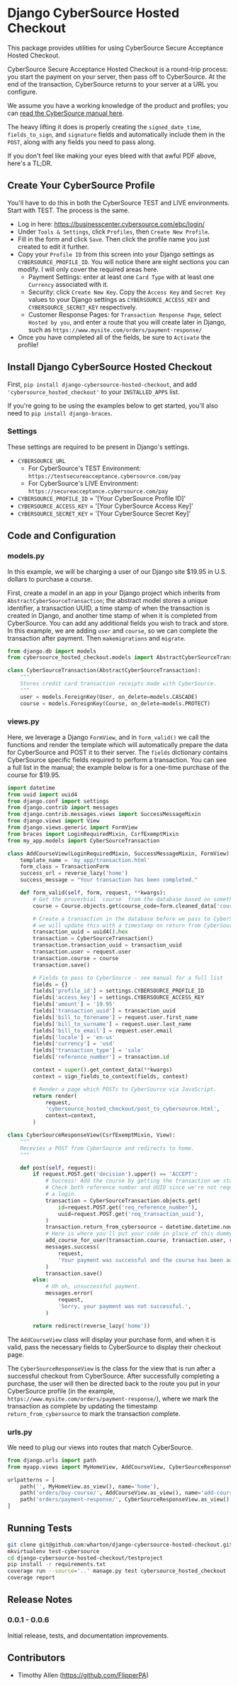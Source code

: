 # Django CyberSource Hosted Checkout

This package provides utilities for using CyberSource Secure Acceptance Hosted Checkout.

CyberSource Secure Acceptance Hosted Checkout is a round-trip process: you start the payment on your server, then pass off to CyberSource. At the end of the transaction, CyberSource returns to your server at a URL you configure.

We assume you have a working knowledge of the product and profiles; you can [read the CyberSource manual here](http://apps.cybersource.com/library/documentation/dev_guides/Secure_Acceptance_WM/Secure_Acceptance_WM.pdf).

The heavy lifting it does is properly creating the `signed_date_time`, `fields_to_sign`, and `signature` fields and automatically include them in the `POST`, along with any fields you need to pass along.

If you don't feel like making your eyes bleed with that awful PDF above, here's a TL;DR.

## Create Your CyberSource Profile

You'll have to do this in both the CyberSource TEST and LIVE environments. Start with TEST. The process is the same.

* Log in here: https://businesscenter.cybersource.com/ebc/login/
* Under `Tools & Settings`, click `Profiles`, then `Create New Profile`.
* Fill in the form and click `Save`. Then click the profile name you just created to edit it further.
* Copy your `Profile ID` from this screen into your Django settings as `CYBERSOURCE_PROFILE_ID`. You will notice there are eight sections you can modify. I will only cover the required areas here.
    * Payment Settings: enter at least one `Card Type` with at least one `Currency` associated with it.
    * Security: click `Create New Key`. Copy the `Access Key` and `Secret Key` values to your Django settings as `CYBERSOURCE_ACCESS_KEY` and `CYBERSOURCE_SECRET_KEY` respectively.
    * Customer Response Pages: for `Transaction Response Page`, select `Hosted by you`, and enter a route that you will create later in Django, such as `https://www.mysite.com/orders/payment-response/`
* Once you have completed all of the fields, be sure to `Activate` the profile!

## Install Django CyberSource Hosted Checkout

First, `pip install django-cybersource-hosted-checkout`, and add `'cybersource_hosted_checkout'` to your `INSTALLED_APPS` list.

If you're going to be using the examples below to get started, you'll also need to `pip install django-braces`.

### Settings

These settings are required to be present in Django's settings.

* `CYBERSOURCE_URL`
    * For CyberSource's TEST Environment: `https://testsecureacceptance.cybersource.com/pay`
    * For CyberSource's LIVE Environment: `https://secureacceptance.cybersource.com/pay`
* `CYBERSOURCE_PROFILE_ID` = '[Your CyberSource Profile ID]'
* `CYBERSOURCE_ACCESS_KEY` = '[Your CyberSource Access Key]'
* `CYBERSOURCE_SECRET_KEY` = '[Your CyberSource Secret Key]'

## Code and Configuration

### models.py

In this example, we will be charging a user of our Django site $19.95 in U.S. dollars to purchase a course.

First, create a model in an app in your Django project which inherits from `AbstractCyberSourceTransaction`; the abstract model stores a unique identifier, a transaction UUID, a time stamp of when the transaction is created in Django, and another time stamp of when it is completed from CyberSource. You can add any additional fields you wish to track and store. In this example, we are adding `user` and `course`, so we can complete the transaction after payment. Then `makemigrations` and `migrate`.

```python
from django.db import models
from cybersource_hosted_checkout.models import AbstractCyberSourceTransaction

class CyberSourceTransaction(AbstractCyberSourceTransaction):
    """
    Stores credit card transaction receipts made with CyberSource.
    """
    user = models.ForeignKey(User, on_delete=models.CASCADE)
    course = models.ForeignKey(Course, on_delete=models.PROTECT)
```

### views.py

Here, we leverage a Django `FormView`, and in `form_valid()` we call the functions and render the template which will automatically prepare the data for CyberSource and POST it to their server. The `fields` dictionary contains CyberSource specific fields required to perform a transaction. You can see a full list in the manual; the example below is for a one-time purchase of the course for $19.95.

```python
import datetime
from uuid import uuid4
from django.conf import settings
from django.contrib import messages
from django.contrib.messages.views import SuccessMessageMixin
from django.views import View
from django.views.generic import FormView
from braces import LoginRequiredMixin, CsrfExemptMixin
from my_app.models import CyberSourceTransaction

class AddCourseView(LoginRequiredMixin, SuccessMessageMixin, FormView):
    template_name = 'my_app/transaction.html'
    form_class = TransactionForm
    success_url = reverse_lazy('home')
    success_message = "Your transaction has been completed."

    def form_valid(self, form, request, **kwargs):
        # Get the proverbial `course` from the database based on something in the form.
        course = Course.objects.get(course_code=form.cleaned_data['course_code'])

        # Create a transaction in the database before we pass to CyberSource;
        # we will update this with a timestamp on return from CyberSource
        transaction_uuid = uuid4().hex
        transaction = CyberSourceTransaction()
        transaction.transaction_uuid = transaction_uuid
        transaction.user = request.user
        transaction.course = course
        transaction.save()

        # Fields to pass to CyberSource - see manual for a full list
        fields = {}
        fields['profile_id'] = settings.CYBERSOURCE_PROFILE_ID
        fields['access_key'] = settings.CYBERSOURCE_ACCESS_KEY
        fields['amount'] = '19.95'
        fields['transaction_uuid'] = transaction_uuid
        fields['bill_to_forename'] = request.user.first_name
        fields['bill_to_surname'] = request.user.last_name
        fields['bill_to_email'] = request.user.email
        fields['locale'] = 'en-us'
        fields['currency'] = 'usd'
        fields['transaction_type'] = 'sale'
        fields['reference_number'] = transaction.id

        context = super().get_context_data(**kwargs)
        context = sign_fields_to_context(fields, context)

        # Render a page which POSTs to CyberSource via JavaScript.
        return render(
            request,
            'cybersource_hosted_checkout/post_to_cybersource.html',
            context=context,
        )

class CyberSourceResponseView(CsrfExemptMixin, View):
    """
    Recevies a POST from CyberSource and redirects to home.
    """

    def post(self, request):
        if request.POST.get('decision').upper() == 'ACCEPT':
            # Success! Add the course by getting the transaction we started.
            # Check both reference number and UUID since we're not requiring
            # a login.
            transaction = CyberSourceTransaction.objects.get(
                id=request.POST.get('req_reference_number'),
                uuid=request.POST.get('req_transaction_uuid'),
            )
            transaction.return_from_cybersource = datetime.datetime.now()
            # Here is where you'll put your code in place of this dummy function.
            add_course_for_user(transaction.course, transaction.user, request)
            messages.success(
                request,
                'Your payment was successful and the course has been added. Happy trading!',
            )
            transaction.save()
        else:
            # Uh oh, unsuccessful payment.
            messages.error(
                request,
                'Sorry, your payment was not successful.',
            )

        return redirect(reverse_lazy('home'))
```

The `AddCourseView` class will display your purchase form, and when it is valid, pass the necessary fields to CyberSource to display their checkout page.

The `CyberSourceResponseView` is the class for the view that is run after a successful checkout from CyberSource. After successfully completing a purchase, the user will then be directed back to the route you put in your CyberSource profile (in the example, `https://www.mysite.com/orders/payment-response/`), where we mark the transaction as complete by updating the timestamp `return_from_cybersource` to mark the transaction complete.

### urls.py

We need to plug our views into routes that match CyberSource.

```python
from django.urls import path
from myapp.views import MyHomeView, AddCourseView, CyberSourceResponseView

urlpatterns = [
    path('', MyHomeView.as_view(), name='home'),
    path('orders/buy-course/', AddCourseView.as_view(), name='add-course'),
    path('orders/payment-response/', CyberSourceResponseView.as_view(), name='add-course-cybersource-response'),
]
```

## Running Tests

```bash
git clone git@github.com:wharton/django-cybersource-hosted-checkout.git
mkvirtualenv test-cybersource
cd django-cybersource-hosted-checkout/testproject
pip install -r requirements.txt
coverage run --source='..' manage.py test cybersource_hosted_checkout
coverage report
```

## Release Notes

### 0.0.1 - 0.0.6

Initial release, tests, and documentation improvements.

## Contributors

* Timothy Allen (https://github.com/FlipperPA)
